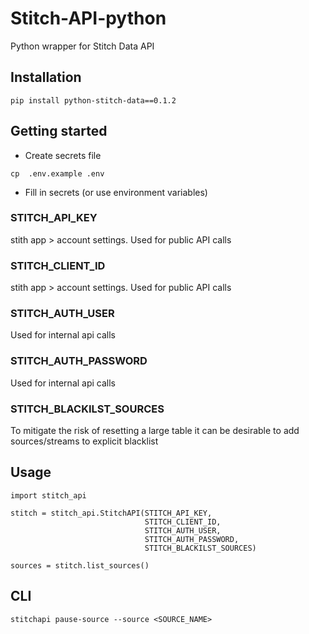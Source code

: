 # Stitch-API-python

Python wrapper for Stitch Data API

## Installation

```
pip install python-stitch-data==0.1.2
```

## Getting started

- Create secrets file
```
cp  .env.example .env
```

- Fill in secrets (or use environment variables)

### STITCH_API_KEY
stith app > account settings.  Used for public API calls

### STITCH_CLIENT_ID
stith app > account settings.  Used for public API calls

### STITCH_AUTH_USER
Used for internal api calls

### STITCH_AUTH_PASSWORD
Used for internal api calls

### STITCH_BLACKILST_SOURCES
To mitigate the risk of resetting a large table it can be desirable to add sources/streams to explicit blacklist 

## Usage

```
import stitch_api

stitch = stitch_api.StitchAPI(STITCH_API_KEY,
                              STITCH_CLIENT_ID,
                              STITCH_AUTH_USER,
                              STITCH_AUTH_PASSWORD,
                              STITCH_BLACKILST_SOURCES)

sources = stitch.list_sources()
```


## CLI


```
stitchapi pause-source --source <SOURCE_NAME>
```